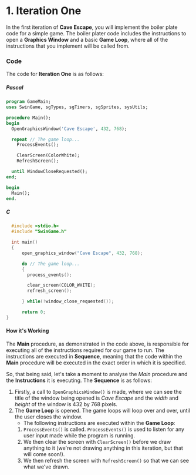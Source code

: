# 1. Iteration One

In the first iteration of **Cave Escape**, you will implement the boiler plate code for a simple game. The boiler plater code includes the instructions to open a **Graphics Window** and a basic **Game Loop**, where all of the instructions that you implement will be called from.

### Code

The code for **Iteration One** is as follows:

##### Pascal

```pascal
program GameMain;
uses SwinGame, sgTypes, sgTimers, sgSprites, sysUtils;

procedure Main();
begin
  OpenGraphicsWindow('Cave Escape', 432, 768);

  repeat // The game loop...
    ProcessEvents();

    ClearScreen(ColorWhite);
    RefreshScreen();

  until WindowCloseRequested();
end;

begin
  Main();
end.

```

##### C

```c
  #include <stdio.h>
  #include "SwinGame.h"

  int main()
  {
      open_graphics_window("Cave Escape", 432, 768);

      do // The game loop...
      {
        process_events();

        clear_screen(COLOR_WHITE);
        refresh_screen();

      } while(!window_close_requested());

      return 0;
}
```

#### How it's Working
The **Main** procedure, as demonstrated in the code above, is responsible for executing all of the instructions required for our game to run. The instructions are executed in **Sequence**, meaning that the code within the **Main** procedure will be executed in the exact order in which it is specified.

So, that being said, let's take a moment to analyse the *Main* procedure and the **Instructions** it is executing. The **Sequence** is as follows:

  1. Firstly, a call to ```OpenGraphicsWindow()``` is made, where we can see the title of the window being opened is *Cave Escape* and the *width* and *height* of the window is 432 by 768 pixels.
  2. The **Game Loop** is opened. The game loops will loop over and over, until the user closes the window.
     * The following instructions are executed within the **Game Loop**:
      1. ```ProcessEvents()``` is called. ```ProcessEvents()``` is used to listen for any user input made while the program is running.
      2. We then clear the screen with ```ClearScreen()``` before we draw anything to it (we're not drawing anything in this iteration, but that will come soon!).
      3. We then refresh the screen with ```RefreshScreen()``` so that we can see what we've drawn.
